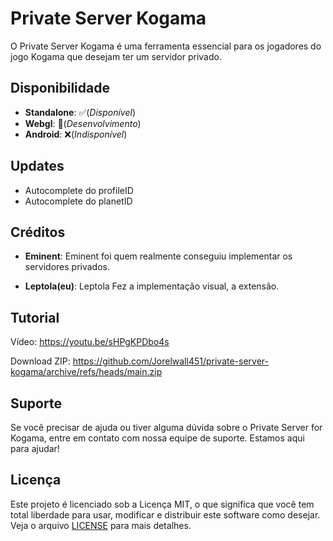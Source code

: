 # Private Server Kogama

O Private Server Kogama é uma ferramenta essencial para os jogadores do jogo Kogama que desejam ter um servidor privado.

## Disponibilidade
 - **Standalone**: ✅(*Disponível*)
 - **Webgl**: 🚧(*Desenvolvimento*)
 - **Android**: ❌(*Indisponível*)

## Updates
 - Autocomplete do profileID
 - Autocomplete do planetID

## Créditos

- **Eminent**: Eminent foi quem realmente conseguiu implementar os servidores privados.

- **Leptola(eu)**: Leptola Fez a implementação visual, a extensão.

## Tutorial

Vídeo: https://youtu.be/sHPgKPDbo4s

Download ZIP: https://github.com/Jorelwall451/private-server-kogama/archive/refs/heads/main.zip 

## Suporte
Se você precisar de ajuda ou tiver alguma dúvida sobre o Private Server for Kogama, entre em contato com nossa equipe de suporte. Estamos aqui para ajudar!

## Licença
Este projeto é licenciado sob a Licença MIT, o que significa que você tem total liberdade para usar, modificar e distribuir este software como desejar. Veja o arquivo <a href="https://github.com/Jorelwall451/private-server-kogama/blob/main/LICENSE">LICENSE</a> para mais detalhes.

